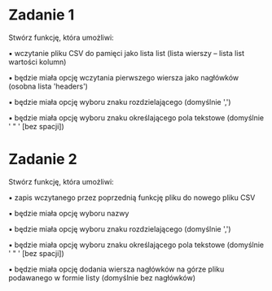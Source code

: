 # Zadanie 1
<p>Stwórz funkcję, która umożliwi:</p>
<p>▪ wczytanie pliku CSV do pamięci jako lista list (lista wierszy – lista list
wartości kolumn)</p>
<p>▪ będzie miała opcję wczytania pierwszego wiersza jako nagłówków
(osobna lista 'headers')</p>
<p>▪ będzie miała opcję wyboru znaku rozdzielającego (domyślnie ',')</p>
<p>▪ będzie miała opcję wyboru znaku określającego pola tekstowe
(domyślnie ' " ' [bez spacji])</p>

# Zadanie 2
<p>Stwórz funkcję, która umożliwi:</p>
<p>▪ zapis wczytanego przez poprzednią funkcję pliku do nowego pliku CSV</p>
<p>▪ będzie miała opcję wyboru nazwy</p>
<p>▪ będzie miała opcję wyboru znaku rozdzielającego (domyślnie ',')</p>
<p>▪ będzie miała opcję wyboru znaku określającego pola tekstowe
(domyślnie ' " ' [bez spacji])</p>
<p>▪ będzie miała opcję dodania wiersza nagłówków na górze pliku
podawanego w formie listy (domyślnie bez nagłówków)</p>